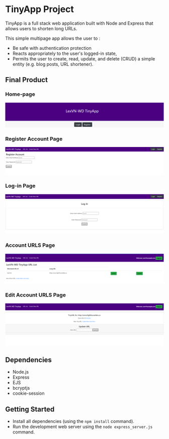 # TinyApp Project

TinyApp is a full stack web application built with Node and Express that allows users to shorten long URLs.

This simple multipage app allows the user to :

- Be safe with authentication protection
- Reacts appropriately to the user's logged-in state,
- Permits the user to create, read, update, and delete (CRUD) a simple entity (e.g. blog posts, URL shortener).

## Final Product

### Home-page
!["Home-page"](/docs/tinyapp-home.png)

### Register Account Page
!["Register"](/docs/tinyapp-register.png)

### Log-in Page
!["Log-In"](/docs/tinyapp-login.png)

### Account URLS Page
!["URLS"](/docs/tinyapp-urls.png)

### Edit Account URLS Page
!["Edit"](/docs/tinyapp-edit.png)


## Dependencies

- Node.js
- Express
- EJS
- bcryptjs
- cookie-session

## Getting Started

- Install all dependencies (using the `npm install` command).
- Run the development web server using the `node express_server.js` command.